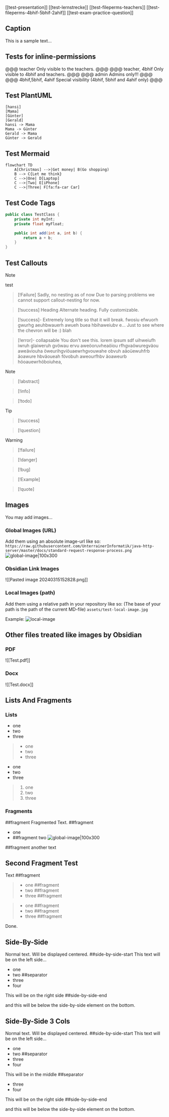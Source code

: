 [[test-presentation]]
[[test-lernstrecke]]
[[test-fileperms-teachers]]
[[test-fileperms-4bhif-5bhif-2ahif]]
[[test-exam-practice-question]]
## Caption
This is a sample text...

## Tests for inline-permissions
@@@ teacher
Only visible to the teachers.
@@@
@@@ teacher, 4bhif
Only visible to 4bhif and teachers.
@@@
@@@ admin
Admins only!!!
@@@
@@@ 4bhif,5bhif, 4ahif
Special visibility (4bhif, 5bhif and 4ahif only)
@@@

## Test PlantUML
```plantuml
[hansi]
[Mama]
[Günter]
[Gerald]
hansi -> Mama
Mama -> Günter
Gerald -> Mama
Günter -> Gerald
```
## Test Mermaid
```mermaid
flowchart TD
	A[Christmas] -->|Get money| B(Go shopping)
	B --> C{Let me think}
	C -->|One| D[Laptop]
	C -->|Two| E[iPhone]
	C -->|Three| F[fa:fa-car Car]
```

## Test Code Tags
```java
public class TestClass {
	private int myInt;
	private float myFloat;

	public int add(int a, int b) {
		return a + b;
	}
}
```

## Test Callouts
> [!Note]
> test

>[!Failure]  Sadly, no nesting as of now
>Due to parsing problems we cannot support callout-nesting for now.

>[!success] Heading
>Alternate heading.
>Fully customizable.

>[!success]- Extremely long title so that it will break. fwosiu efwuorh gwurhg aeuhbwauerh awueh buea hbihaweiubv e... Just to see where the chevron will be :)
>blah
>

>[!error]- collapsable
>You don't see this. lorem ipsum sdf uihweiufh iwruh glaiweruh gvöwau ervu aweöoruvheaöiou rfhgvaöwuregväou aweäviouha öweurihgviöuaewrhgvouwahe obvuh aäoüewuhfrb äoawure hbväoueah fövobuh aweourfhbv äoaweurb höoauewrhöboiuhea,

>[!note]

>[!abstract]

>[!info]

>[!todo]

>[!tip]

>[!success]

>[!question]

>[!warning]

>[!failure]

>[!danger]

>[!bug]

>[!Example]

>[!quote]

## Images
You may add images...
### Global Images (URL)
Add them using an absolute image-url like so:
`https://raw.githubusercontent.com/UnterrainerInformatik/java-http-server/master/docs/standard-request-response-process.png`
![global-image|100x300](https://raw.githubusercontent.com/UnterrainerInformatik/java-http-server/master/docs/standard-request-response-process.png) 

### Obsidian Link Images
![[Pasted image 20240315152828.png]]
### Local Images (path)
Add them using a relative path in your repository like so:
(The base of your path is the path of the current MD-file)
`assets/test-local-image.jpg`

Example:
![local-image](/md/assets/test-local-image.jpg)
## Other files treated like images by Obsidian
### PDF
![[Test.pdf]]
### Docx
![[Test.docx]]
## Lists And Fragments
### Lists
- one
- two
- three

>+ one
>+ two
>+ three

* one
* two
* three

>1. one
>2. two
>3. three
### Fragments
##fragment
Fragmented Text.
##fragment 
- one
- ##fragment two
![global-image|100x300](https://raw.githubusercontent.com/UnterrainerInformatik/java-http-server/master/docs/standard-request-response-process.png) 

##fragment
another text

## Second Fragment Test
Text
##fragment 
>- one ##fragment 
>- two ##fragment 
>- three ##fragment 

>+ one ##fragment 
>+ two ##fragment
>+ three ##fragment

Done.
## Side-By-Side
Normal text. Will be displayed centered.
##side-by-side-start
This text will be on the left side...
- one
- two
##separator
- three
- four

This will be on the right side
##side-by-side-end

and this will be below the side-by-side element on the bottom.
## Side-By-Side 3 Cols
Normal text. Will be displayed centered.
##side-by-side-start
This text will be on the left side...
- one
- two
##separator
- three
- four

This will be in the middle
##separator
- three
- four

This will be on the right side
##side-by-side-end

and this will be below the side-by-side element on the bottom.